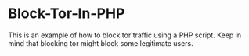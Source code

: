 # Block-Tor-In-PHP
This is an example of how to block tor traffic using a PHP script.  Keep in mind that blocking tor might block some legitimate users.

